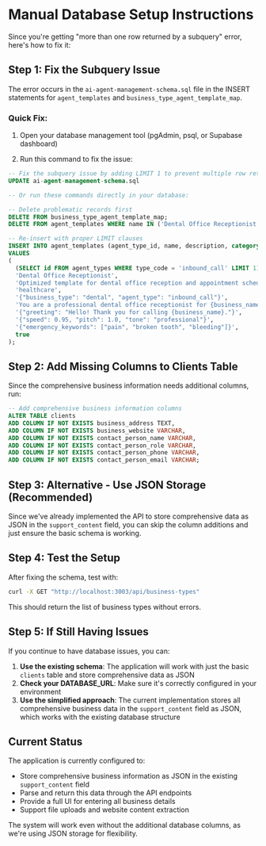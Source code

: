 # Manual Database Setup Instructions

Since you're getting "more than one row returned by a subquery" error, here's how to fix it:

## Step 1: Fix the Subquery Issue

The error occurs in the `ai-agent-management-schema.sql` file in the INSERT statements for `agent_templates` and `business_type_agent_template_map`. 

### Quick Fix:

1. Open your database management tool (pgAdmin, psql, or Supabase dashboard)

2. Run this command to fix the issue:

```sql
-- Fix the subquery issue by adding LIMIT 1 to prevent multiple row returns
UPDATE ai-agent-management-schema.sql 

-- Or run these commands directly in your database:

-- Delete problematic records first
DELETE FROM business_type_agent_template_map;
DELETE FROM agent_templates WHERE name IN ('Dental Office Receptionist', 'Law Office Receptionist');

-- Re-insert with proper LIMIT clauses
INSERT INTO agent_templates (agent_type_id, name, description, category, template_data, prompt_template, call_scripts, voice_settings, call_routing, is_public)
VALUES 
(
  (SELECT id FROM agent_types WHERE type_code = 'inbound_call' LIMIT 1),
  'Dental Office Receptionist',
  'Optimized template for dental office reception and appointment scheduling',
  'healthcare',
  '{"business_type": "dental", "agent_type": "inbound_call"}',
  'You are a professional dental office receptionist for {business_name}.',
  '{"greeting": "Hello! Thank you for calling {business_name}."}',
  '{"speed": 0.95, "pitch": 1.0, "tone": "professional"}',
  '{"emergency_keywords": ["pain", "broken tooth", "bleeding"]}',
  true
);
```

## Step 2: Add Missing Columns to Clients Table

Since the comprehensive business information needs additional columns, run:

```sql
-- Add comprehensive business information columns
ALTER TABLE clients 
ADD COLUMN IF NOT EXISTS business_address TEXT,
ADD COLUMN IF NOT EXISTS business_website VARCHAR,
ADD COLUMN IF NOT EXISTS contact_person_name VARCHAR,
ADD COLUMN IF NOT EXISTS contact_person_role VARCHAR,
ADD COLUMN IF NOT EXISTS contact_person_phone VARCHAR,
ADD COLUMN IF NOT EXISTS contact_person_email VARCHAR;
```

## Step 3: Alternative - Use JSON Storage (Recommended)

Since we've already implemented the API to store comprehensive data as JSON in the `support_content` field, you can skip the column additions and just ensure the basic schema is working.

## Step 4: Test the Setup

After fixing the schema, test with:

```bash
curl -X GET "http://localhost:3003/api/business-types"
```

This should return the list of business types without errors.

## Step 5: If Still Having Issues

If you continue to have database issues, you can:

1. **Use the existing schema**: The application will work with just the basic `clients` table and store comprehensive data as JSON
2. **Check your DATABASE_URL**: Make sure it's correctly configured in your environment
3. **Use the simplified approach**: The current implementation stores all comprehensive business data in the `support_content` field as JSON, which works with the existing database structure

## Current Status

The application is currently configured to:
- Store comprehensive business information as JSON in the existing `support_content` field
- Parse and return this data through the API endpoints
- Provide a full UI for entering all business details
- Support file uploads and website content extraction

The system will work even without the additional database columns, as we're using JSON storage for flexibility.